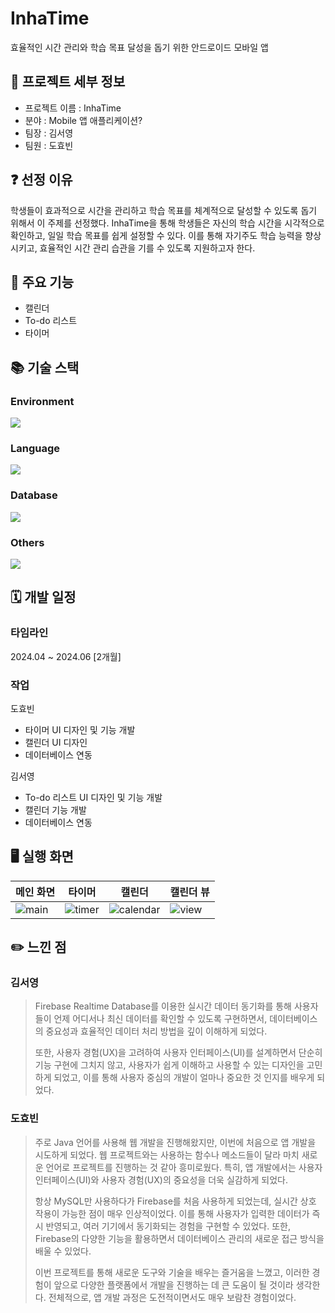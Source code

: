 # InhaTime
효율적인 시간 관리와 학습 목표 달성을 돕기 위한 안드로이드 모바일 앱

## 📝 프로젝트 세부 정보
- 프로젝트 이름 : InhaTime
- 분야 : Mobile 앱 애플리케이션?
- 팀장 : 김서영
- 팀원 : 도효빈

## ❓ 선정 이유
학생들이 효과적으로 시간을 관리하고 학습 목표를 체계적으로 달성할 수 있도록 돕기 위해서 이 주제를 선정했다. InhaTime을 통해 학생들은 자신의 학습 시간을 시각적으로 확인하고, 일일 학습 목표를 쉽게 설정할 수 있다. 이를 통해 자기주도 학습 능력을 향상시키고, 효율적인 시간 관리 습관을 기를 수 있도록 지원하고자 한다. 

## 📌 주요 기능
- 캘린더
- To-do 리스트
- 타이머

## 📚 기술 스택
### Environment
<img src="https://img.shields.io/badge/AndroidStudio-3DDC84?style=for-the-badge&logo=AndroidStudio&logoColor=white">

### Language
<img src="https://img.shields.io/badge/java-007396?style=for-the-badge&logo=java&logoColor=white">  

### Database
<img src="https://img.shields.io/badge/firebase-DD2C00?style=for-the-badge&logo=firebase&logoColor=white">  

### Others
<img src="https://img.shields.io/badge/Notion-000000?style=for-the-badge&logo=Notion&logoColor=white">

## 🗓️ 개발 일정
### 타임라인

2024.04 ~ 2024.06 [2개월]

### 작업

도효빈
- 타이머 UI 디자인 및 기능 개발
- 캘린더 UI 디자인
- 데이터베이스 연동

김서영
- To-do 리스트 UI 디자인 및 기능 개발
- 캘린더 기능 개발
- 데이터베이스 연동

## 🖥️ 실행 화면
| 메인 화면 | 타이머 | 캘린더 | 캘린더 뷰 |
| --- | --- | --- | --- |
| ![main](https://github.com/seo003/nextoon/assets/115700682/8d666b48-592c-49a1-95a6-a4be8d900c86) | ![timer](https://github.com/seo003/nextoon/assets/115700682/7b7e8858-156b-4c7d-a428-8771f2752b8d) | ![calendar](https://github.com/seo003/nextoon/assets/115700682/9207a0e4-7f5e-4049-916c-f23c128d9a0b) | ![view](https://github.com/seo003/nextoon/assets/115700682/62ae9f03-84c1-42c7-9bb3-5aaec6c92df5) |

## ✏️ 느낀 점
### 김서영
> Firebase Realtime Database를 이용한 실시간 데이터 동기화를 통해 사용자들이 언제 어디서나 최신 데이터를 확인할 수 있도록 구현하면서, 데이터베이스의 중요성과 효율적인 데이터 처리 방법을 깊이 이해하게 되었다.
>
>  또한, 사용자 경험(UX)을 고려하여 사용자 인터페이스(UI)를 설계하면서 단순히 기능 구현에 그치지 않고, 사용자가 쉽게 이해하고 사용할 수 있는 디자인을 고민하게 되었고, 이를 통해 사용자 중심의 개발이 얼마나 중요한 것 인지를 배우게 되었다.
>

### 도효빈
> 주로 Java 언어를 사용해 웹 개발을 진행해왔지만, 이번에 처음으로 앱 개발을 시도하게 되었다. 웹 프로젝트와는 사용하는 함수나 메소드들이 달라 마치 새로운 언어로 프로젝트를 진행하는 것 같아 흥미로웠다. 특히, 앱 개발에서는 사용자 인터페이스(UI)와 사용자 경험(UX)의 중요성을 더욱 실감하게 되었다. 
>
>  항상 MySQL만 사용하다가 Firebase를 처음 사용하게 되었는데, 실시간 상호 작용이 가능한 점이 매우 인상적이었다. 이를 통해 사용자가 입력한 데이터가 즉시 반영되고, 여러 기기에서 동기화되는 경험을 구현할 수 있었다. 또한, Firebase의 다양한 기능을 활용하면서 데이터베이스 관리의 새로운 접근 방식을 배울 수 있었다. 
>
>  이번 프로젝트를 통해 새로운 도구와 기술을 배우는 즐거움을 느꼈고, 이러한 경험이 앞으로 다양한 플랫폼에서 개발을 진행하는 데 큰 도움이 될 것이라 생각한다. 전체적으로, 앱 개발 과정은 도전적이면서도 매우 보람찬 경험이었다.
>
